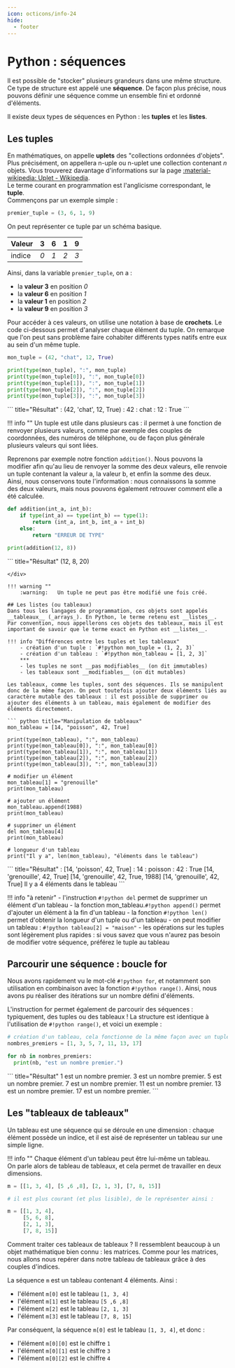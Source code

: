 ```yaml
---
icon: octicons/info-24
hide:
  - footer
---
```

# Python : séquences
Il est possible de "stocker" plusieurs grandeurs dans une même structure.  
Ce type de structure est appelé une __séquence__. De façon plus précise, nous pouvons définir une séquence comme un ensemble fini et ordonné d'éléments.

Il existe deux types de séquences en Python : les __tuples__ et les __listes__.

## Les tuples
En mathématiques, on appelle __uplets__ des "collections ordonnées d'objets". Plus précisément, on appellera n-uple ou n-uplet une collection contenant _n_ objets. Vous trouverez davantage d'informations sur la page [:material-wikipedia: Uplet - Wikipedia](https://fr.wikipedia.org/wiki/Uplet).  
Le terme courant en programmation est l'anglicisme correspondant, le __tuple__.  
Commençons par un exemple simple :

``` python 
premier_tuple = (3, 6, 1, 9)
```

On peut représenter ce tuple par un schéma basique.

| Valeur | **3** | **6** | **1** | **9** |
|--------|:-----:|:-----:|:-----:|:-----:|
| indice |  _0_  |  _1_  |  _2_  |  _3_  |

Ainsi, dans la variable `premier_tuple`, on a :

- la __valeur 3__ en position _0_
- la __valeur 6__ en position _1_
- la __valeur 1__ en position _2_
- la __valeur 9__ en position _3_

Pour accéder à ces valeurs, on utilise une notation à base de __crochets__. Le code ci-dessous permet d'analyser chaque élément du tuple. On remarque que l'on peut sans problème faire cohabiter différents types natifs entre eux au sein d'un même tuple.

``` python title="Analyse de tuple"
mon_tuple = (42, "chat", 12, True)

print(type(mon_tuple), ":", mon_tuple)
print(type(mon_tuple[0]), ":", mon_tuple[0])
print(type(mon_tuple[1]), ":", mon_tuple[1])
print(type(mon_tuple[2]), ":", mon_tuple[2])
print(type(mon_tuple[3]), ":", mon_tuple[3])
```
<div class="result" markdown>
``` title="Résultat"
<class 'tuple'> : (42, 'chat', 12, True)
<class 'int'> : 42
<class 'str'> : chat
<class 'int'> : 12
<class 'bool'> : True
```
</div>

!!! info ""
    Un tuple est utile dans plusieurs cas : il permet à une fonction de renvoyer plusieurs valeurs, comme par exemple des couples de coordonnées, des numéros de téléphone, ou de façon plus générale plusieurs valeurs qui sont liées.

Reprenons par exemple notre fonction `addition()`. Nous pouvons la modifier afin qu'au lieu de renvoyer la somme des deux valeurs, elle renvoie un tuple contenant la valeur a, la valeur b, et enfin la somme des deux. Ainsi, nous conservons toute l'information : nous connaissons la somme des deux valeurs, mais nous pouvons également retrouver comment elle a été calculée.

``` python title="Fonction addition"
def addition(int_a, int_b):
    if type(int_a) == type(int_b) == type(1):
        return (int_a, int_b, int_a + int_b)
    else:
        return "ERREUR DE TYPE"

print(addition(12, 8))
```
<div class="result" markdown>
``` title="Résultat"
(12, 8, 20)

```
</div>

!!! warning ""
    :warning:   Un tuple ne peut pas être modifié une fois créé.

## Les listes (ou tableaux)
Dans tous les langages de programmation, ces objets sont appelés __tableaux__ (_arrays_). En Python, le terme retenu est __listes__. Par convention, nous appellerons ces objets des tableaux, mais il est important de savoir que le terme exact en Python est __listes__.

!!! info "Différences entre les tuples et les tableaux"
    - création d'un tuple : `#!python mon_tuple = (1, 2, 3)`
    - création d'un tableau : `#!python mon_tableau = [1, 2, 3]`
    ***
    - les tuples ne sont __pas modifiables__ (on dit immutables)
    - les tableaux sont __modifiables__ (on dit mutables)

Les tableaux, comme les tuples, sont des séquences. Ils se manipulent donc de la même façon. On peut toutefois ajouter deux éléments liés au caractère mutable des tableaux : il est possible de supprimer ou ajouter des éléments à un tableau, mais également de modifier des éléments directement.

``` python title="Manipulation de tableaux"
mon_tableau = [14, "poisson", 42, True]

print(type(mon_tableau), ":", mon_tableau)
print(type(mon_tableau[0]), ":", mon_tableau[0])
print(type(mon_tableau[1]), ":", mon_tableau[1])
print(type(mon_tableau[2]), ":", mon_tableau[2])
print(type(mon_tableau[3]), ":", mon_tableau[3])

# modifier un élément
mon_tableau[1] = "grenouille"
print(mon_tableau)

# ajouter un élément
mon_tableau.append(1988)
print(mon_tableau)

# supprimer un élément
del mon_tableau[4]
print(mon_tableau)

# longueur d'un tableau
print("Il y a", len(mon_tableau), "éléments dans le tableau")
```
<div class="result" markdown>
``` title="Résultat"
<class 'list'> : [14, 'poisson', 42, True]
<class 'int'> : 14
<class 'str'> : poisson
<class 'int'> : 42
<class 'bool'> : True
[14, 'grenouille', 42, True]
[14, 'grenouille', 42, True, 1988]
[14, 'grenouille', 42, True]
Il y a 4 éléments dans le tableau
```
</div>

!!! info "à retenir"
    - l'instruction `#!python del` permet de supprimer un élément d'un tableau
    - la fonction mon_tableau.`#!python append()` permet d'ajouter un élément à la fin d'un tableau
    - la fonction `#!python len()` permet d'obtenir la longueur d'un tuple ou d'un tableau
    - on peut modifier un tableau : `#!python tableau[2] = "maison"`
    - les opérations sur les tuples sont légèrement plus rapides : si vous savez que vous n'aurez pas besoin de modifier votre séquence, préférez le tuple au tableau

## Parcourir une séquence : boucle for
Nous avons rapidement vu le mot-clé `#!python for`, et notamment son utilisation en combinaison avec la fonction `#!python range()`. Ainsi, nous avons pu réaliser des itérations sur un nombre défini d'éléments.

L'instruction for permet également de parcourir des séquences : typiquement, des tuples ou des tableaux ! La structure est identique à l'utilisation de `#!python range()`, et voici un exemple :

``` python title="Parcourir une séquence"
# création d'un tableau, cela fonctionne de la même façon avec un tuple
nombres_premiers = [1, 3, 5, 7, 11, 13, 17]

for nb in nombres_premiers:
  print(nb, "est un nombre premier.")
```
<div class="result" markdown>
``` title="Résultat"
1 est un nombre premier.
3 est un nombre premier.
5 est un nombre premier.
7 est un nombre premier.
11 est un nombre premier.
13 est un nombre premier.
17 est un nombre premier.
```
</div>

## Les "tableaux de tableaux"
Un tableau est une séquence qui se déroule en une dimension : chaque élément possède un indice, et il est aisé de représenter un tableau sur une simple ligne.

!!! info ""
    Chaque élément d'un tableau peut être lui-même un tableau.  
    On parle alors de tableau de tableaux, et cela permet de travailler en deux dimensions.


``` python title="Tableau de tableaux"
m = [[1, 3, 4], [5 ,6 ,8], [2, 1, 3], [7, 8, 15]]

# il est plus courant (et plus lisible), de le représenter ainsi :

m = [[1, 3, 4],
     [5, 6, 8],
     [2, 1, 3],
     [7, 8, 15]]
```

Comment traiter ces tableaux de tableaux ? Il ressemblent beaucoup à un objet mathématique bien connu : les matrices. Comme pour les matrices, nous allons nous repérer dans notre tableau de tableaux grâce à des couples d'indices.

La séquence `m` est un tableau contenant 4 éléments. Ainsi :

- l'élément `m[0]` est le tableau `[1, 3, 4]`
- l'élément `m[1]` est le tableau `[5 ,6 ,8]`
- l'élément `m[2]` est le tableau `[2, 1, 3]`
- l'élément `m[3]` est le tableau `[7, 8, 15]`

Par conséquent, la séquence `m[0]` est le tableau `[1, 3, 4]`, et donc :

- l'élément `m[0][0]` est le chiffre `1`
- l'élément `m[0][1]` est le chiffre `3`
- l'élément `m[0][2]` est le chiffre `4`